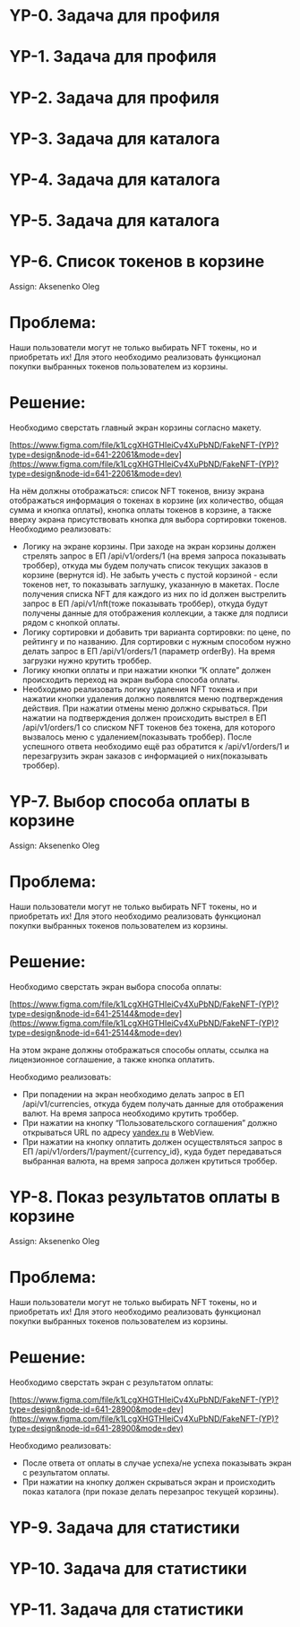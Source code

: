 # YP-0. Задача для профиля

# YP-1. Задача для профиля

# YP-2. Задача для профиля

# YP-3. Задача для каталога

# YP-4. Задача для каталога

# YP-5. Задача для каталога

# YP-6. Список токенов в корзине

Assign: Aksenenko Oleg

# Проблема:

Наши пользователи могут не только выбирать NFT токены, но и приобретать их! Для этого необходимо реализовать функционал покупки выбранных токенов пользователем из корзины.

# Решение:

Необходимо сверстать главный экран корзины согласно макету.

[https://www.figma.com/file/k1LcgXHGTHIeiCv4XuPbND/FakeNFT-(YP)?type=design&node-id=641-22061&mode=dev](https://www.figma.com/file/k1LcgXHGTHIeiCv4XuPbND/FakeNFT-(YP)?type=design&node-id=641-22061&mode=dev)

На нём должны отображаться: список NFT токенов, внизу экрана отображаться информация о токенах в корзине (их количество, общая сумма и кнопка оплаты), кнопка оплаты токенов в корзине, а также вверху экрана присутствовать кнопка для выбора сортировки токенов. Необходимо реализовать:

- Логику на экране корзины. При заходе на экран корзины должен стрелять запрос в ЕП /api/v1/orders/1 (на время запроса показывать троббер), откуда мы будем получать список текущих заказов в корзине (вернутся id). Не забыть учесть с пустой корзиной - если токенов нет, то показывать заглушку, указанную в макетах. После получения списка NFT для каждого из них по id должен выстрелить запрос в ЕП /api/v1/nft(тоже показывать троббер), откуда будут получены данные для отображения коллекции, а также для подписи рядом с кнопкой оплаты.
- Логику сортировки и добавить три варианта сортировки: по цене, по рейтингу и по названию. Для сортировки с нужным способом нужно делать запрос в ЕП /api/v1/orders/1 (параметр orderBy). На время загрузки нужно крутить троббер.
- Логику кнопки оплаты и при нажатии кнопки “К оплате” должен происходить переход на экран выбора способа оплаты.
- Необходимо реализовать логику удаления NFT токена и при нажатии кнопки удаления должно появлятся меню подтверждения действия. При нажатии отмены меню должно скрываться. При нажатии на подтверждения должен происходить выстрел в ЕП /api/v1/orders/1 со списком NFT токенов без токена, для которого вызвалось меню с удалением(показывать троббер). После успешного ответа необходимо ещё раз обратится к /api/v1/orders/1 и перезагрузить экран заказов с информацией о них(показывать троббер).

# YP-7. Выбор способа оплаты в корзине

Assign: Aksenenko Oleg

# Проблема:

Наши пользователи могут не только выбирать NFT токены, но и приобретать их! Для этого необходимо реализовать функционал покупки выбранных токенов пользователем из корзины.

# Решение:

Необходимо сверстать экран выбора способа оплаты:

[https://www.figma.com/file/k1LcgXHGTHIeiCv4XuPbND/FakeNFT-(YP)?type=design&node-id=641-25144&mode=dev](https://www.figma.com/file/k1LcgXHGTHIeiCv4XuPbND/FakeNFT-(YP)?type=design&node-id=641-25144&mode=dev)

На этом экране должны отображаться способы оплаты, ссылка на лицензионное соглашение, а также кнопка оплатить.

Необходимо реализовать:

- При попадении на экран необходимо делать запрос в ЕП /api/v1/currencies, откуда будем получать данные для отображения валют. На время запроса необходимо крутить троббер.
- При нажатии на кнопку “Пользовательского соглашения” должно открываться URL по адресу [yandex.ru](http://yandex.ru) в WebView.
- При нажатии на кнопку оплатить должен осуществляться запрос в ЕП /api/v1/orders/1/payment/{currency_id}, куда будет передаваться выбранная валюта, на время запроса должен крутиться троббер.

# YP-8. Показ результатов оплаты в корзине

Assign: Aksenenko Oleg

# Проблема:

Наши пользователи могут не только выбирать NFT токены, но и приобретать их! Для этого необходимо реализовать функционал покупки выбранных токенов пользователем из корзины.

# Решение:

Необходимо сверстать экран с результатом оплаты:

[https://www.figma.com/file/k1LcgXHGTHIeiCv4XuPbND/FakeNFT-(YP)?type=design&node-id=641-28900&mode=dev](https://www.figma.com/file/k1LcgXHGTHIeiCv4XuPbND/FakeNFT-(YP)?type=design&node-id=641-28900&mode=dev)

Необходимо реализовать:

- После ответа от оплаты в случае успеха/не успеха показывать экран с результатом оплаты.
- При нажатии на кнопку должен скрываться экран и происходить показ каталога (при показе делать перезапрос текущей корзины).

# YP-9. Задача для статистики

# YP-10. Задача для статистики

# YP-11. Задача для статистики
